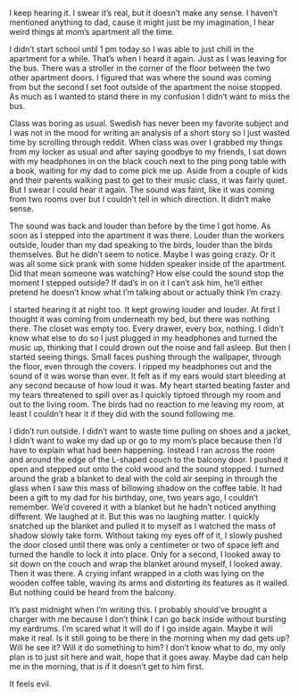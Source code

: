  I keep hearing it. I swear it’s real, but it doesn’t make any sense. I haven’t mentioned anything to dad, cause it might just be my imagination, I hear weird things at mom’s apartment all the time.

I didn’t start school until 1 pm today so I was able to just chill in the apartment for a while. That’s when I heard it again. Just as I was leaving for the bus. There was a stroller in the corner of the floor between the two other apartment doors. I figured that was where the sound was coming from but the second I set foot outside of the apartment the noise stopped. As much as I wanted to stand there in my confusion I didn’t want to miss the bus.

Class was boring as usual. Swedish has never been my favorite subject and I was not in the mood for writing an analysis of a short story so I just wasted time by scrolling through reddit. When class was over I grabbed my things from my locker as usual and after saying goodbye to my friends, I sat down with my headphones in on the black couch next to the ping pong table with a book, waiting for my dad to come pick me up. Aside from a couple of kids and their parents walking past to get to their music class, it was fairly quiet. But I swear I could hear it again. The sound was faint, like it was coming from two rooms over but I couldn’t tell in which direction. It didn’t make sense.

The sound was back and louder than before by the time I got home. As soon as I stepped into the apartment it was there. Louder than the workers outside, louder than my dad speaking to the birds, louder than the birds themselves. But he didn’t seem to notice. Maybe I was going crazy. Or it was all some sick prank with some hidden speaker inside of the apartment. Did that mean someone was watching? How else could the sound stop the moment I stepped outside? If dad’s in on it I can’t ask him, he’ll either pretend he doesn’t know what I’m talking about or actually think I’m crazy.

I started hearing it at night too. It kept growing louder and louder. At first I thought it was coming from underneath my bed, but there was nothing there. The closet was empty too. Every drawer, every box, nothing. I didn’t know what else to do so I just plugged in my headphones and turned the music up, thinking that I could drown out the noise and fall asleep. But then I started seeing things. Small faces pushing through the wallpaper, through the floor, even through the covers. I ripped my headphones out and the sound of it was worse than ever. It felt as if my ears would start bleeding at any second because of how loud it was. My heart started beating faster and my tears threatened to spill over as I quickly tiptoed through my room and out to the living room. The birds had no reaction to me leaving my room, at least I couldn’t hear it if they did with the sound following me. 

I didn’t run outside. I didn’t want to waste time pulling on shoes and a jacket, I didn’t want to wake my dad up or go to my mom’s place because then I’d have to explain what had been happening. Instead I ran across the room and around the edge of the L-shaped couch to the balcony door. I pushed it open and stepped out onto the cold wood and the sound stopped. I turned around the grab a blanket to deal with the cold air seeping in through the glass when I saw this mass of billowing shadow on the coffee table. It had been a gift to my dad for his birthday, one, two years ago, I couldn’t remember. We’d covered it with a blanket but he hadn’t noticed anything different. We laughed at it. But this was no laughing matter. I quickly snatched up the blanket and pulled it to myself as I watched the mass of shadow slowly take form. Without taking my eyes off of it, I slowly pushed the door closed until there was only a centimeter or two of space left and turned the handle to lock it into place. Only for a second, I looked away to sit down on the couch and wrap the blanket around myself, I looked away. Then it was there. A crying infant wrapped in a cloth was lying on the wooden coffee table, waving its arms and distorting its features as it wailed. But nothing could be heard from the balcony. 

It’s past midnight when I’m writing this. I probably should’ve brought a charger with me because I don’t think I can go back inside without bursting my eardrums. I’m scared what it will do if I go inside again. Maybe it will make it real. Is it still going to be there in the morning when my dad gets up? Will he see it? Will it do something to him? I don’t know what to do, my only plan is to just sit here and wait, hope that it goes away. Maybe dad can help me in the morning, that is if it doesn’t get to him first.

It feels evil.
